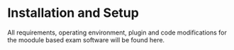 # Installation and Setup

All requirements, operating environment, plugin and code modifications for the moodule based exam software will be found here.